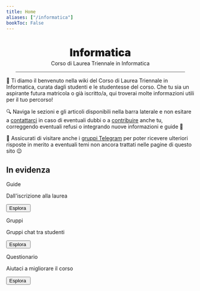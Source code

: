 ```yaml
---
title: Home
aliases: ["/informatica"]
bookToc: False
---
```


<h1 align="center" id="title_grad_inform" class="title_grad" style="font-weight: 900">Informatica</h1>
<p align="center" style="margin-top: -15px">Corso di Laurea Triennale in Informatica</p>

<div style="width: 90%; height: 1px; background-color: #606060; margin-left: auto; margin-right: auto"></div>

👋 Ti diamo il benvenuto nella wiki del Corso di Laurea Triennale in Informatica, curata dagli studenti e le studentesse del corso. Che tu sia un aspirante futura matricola o già iscritto/a, qui troverai molte informazioni utili per il tuo percorso!

🔍 Naviga le sezioni e gli articoli disponibili nella barra laterale e non esitare a [contattarci](contribuire/contatti/) in caso di eventuali dubbi o a [contribuire](contribuire/come-contribuire/) anche tu, correggendo eventuali refusi o integrando nuove informazioni e guide 💪

👥 Assicurati di visitare anche i [gruppi Telegram](canali/gruppi) per poter ricevere ulteriori risposte in merito a eventuali temi non ancora trattati nelle pagine di questo sito 😉

## In evidenza
<div class="home_evid">
    <div class="home_page" id="home_cronoprogramma">
        <p class="home_box_text_title" id="home_wiki_text">Guide</p>
        <p class="home_box_text">Dall'iscrizione alla laurea</p>
        <button class="explore_more" onclick="window.location.href = 'info/matricole/cronoprogramma/'">Esplora&nbsp<i class="fa-solid fa-arrow-right"></i></button>
    </div>
    <div class="home_page" id="home_ssn_groups">
        <p class="home_box_text_title" id="home_wiki_text">Gruppi</p>
        <p class="home_box_text">Gruppi chat tra studenti</p>
        <button class="explore_more" onclick="window.location.href = 'canali/gruppi/'">Esplora&nbsp<i class="fa-solid fa-arrow-right"></i></button>
    </div>
    <div class="home_page" id="home_questionnaire">
        <p class="home_box_text_title" id="home_enroll_text">Questionario</p>
        <p class="home_box_text">Aiutaci a migliorare il corso</p>
        <button class="explore_more" onclick="window.location.href = 'contribuire/questionario/'">Esplora&nbsp<i class="fa-solid fa-arrow-right"></i></button>
    </div>
</div>